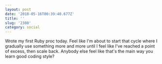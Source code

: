```yaml
---
layout: post
date: '2018-05-16T00:39:40.677Z'
title: ''
slug: '2380'
category: social
---
```

Wrote my first Ruby proc today. Feel like I&#39;m about to start that cycle where I gradually use something more and more until I feel like I&#39;ve reached a point of excess, then scale back. Anybody else feel like that&#39;s the main way you learn good coding style?
